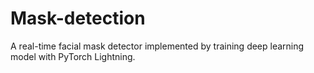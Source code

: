 # Mask-detection
A real-time facial mask detector implemented by training deep learning model with PyTorch Lightning. 
